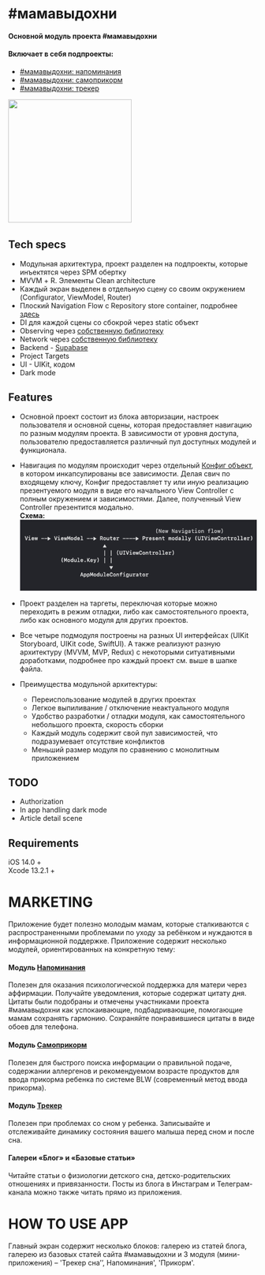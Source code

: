 # #мамавыдохни
#### Основной модуль проекта #мамавыдохни
#### Включает в себя подпроекты:
- [#мамавыдохни: напоминания](https://github.com/4440449/CalmMom)
- [#мамавыдохни: самоприкорм](https://github.com/4440449/Samoprikorm_SP)
- [#мамавыдохни: трекер](https://github.com/4440449/BabyTrackerWW)


<img src="/README_ASSETS/MomExhaleDemo.gif" width="250" height="250"/>
                
## Tech specs
- Модульная архитектура, проект разделен на подпроекты, которые инъектятся через SPM обертку
- MVVМ + R. Элементы Clean architecture
- Каждый экран выделен в отдельную сцену со своим окружением (Configurator, ViewModel, Router)
- Плоский Navigation Flow с Repository store container, подробнее [здесь](https://github.com/4440449/CalmMom/blame/master/README.md#L22-L38)
- DI для каждой сцены со сбокрой через static объект
- Observing через [собственную библиотеку](https://github.com/4440449/MommysEye)
- Network через [собственную библиотеку](https://github.com/4440449/BabyNet)
- Backend - <a href="https://app.supabase.com">Supabase</a>
- Project Targets
- UI - UIKit, кодом
- Dark mode


## Features
* Основной проект состоит из блока авторизации, настроек пользователя и основной сцены, которая предоставляет навигацию по разным модулям проекта. В зависимости от уровня доступа, пользователю предоставляется различный пул доступных модулей и функционала.
         
* Навигация по модулям происходит через отдельный [Конфиг объект](https://github.com/4440449/Mom_Exhale/blob/master/Mom_Exhale/Source/AppConfigurator/AppModuleConfigurator_ME.swift), в котором инкапсулированы все зависимости. Делая свич по входящему ключу, Конфиг предоставляет ту или иную реализацию презентуемого модуля в виде его начального View Controller с полным окружением и зависимостями. Далее, полученный View Controller презентится модально.  
    **Схема:**  
    ![Alt text](README_ASSETS/NavigationFlow.png "Navigation flow")
                         
* Проект разделен на таргеты, переключая которые можно переходить в режим отладки, либо как самостоятельного проекта, либо как основного модуля для других проектов.
         
* Все четыре подмодуля построены на разных UI интерфейсах (UIKit Storyboard, UIKit code, SwiftUI). А также реализуют разную архитектуру (MVVM, MVP, Redux) с некоторыми ситуативными доработками, подробнее про каждый проект см. выше в шапке файла.
        
* Преимущества модульной архитектуры:
    + Переиспользование модулей в других проектах
    + Легкое выпиливание / отключение неактуального модуля
    + Удобство разработки / отладки модуля, как самостоятельного небольшого проекта, скорость сборки
    + Каждый модуль содержит свой пул зависимостей, что подразумевает отсутствие конфликтов
    + Меньший размер модуля по сравнению с монолитным приложением
            

## TODO 
- Authorization
- In app handling dark mode
- Article detail scene


## Requirements
iOS 14.0 +  
Xcode 13.2.1 +



    
# MARKETING 
Приложение будет полезно молодым мамам, которые сталкиваются с распространенными проблемами по уходу за ребёнком и нуждаются в информационной поддержке. Приложение содержит несколько модулей, ориентированных на конкретную тему:

#### Модуль [Напоминания](https://github.com/4440449/CalmMom)
Полезен для оказания психологической поддержка для матери через аффирмации. Получайте уведомления, которые содержат цитату дня. Цитаты были подобраны и отмечены участниками проекта #мамавыдохни как успокаивающие, подбадривающие, помогающие мамам сохранять гармонию. Сохраняйте понравившиеся цитаты в виде обоев для телефона.

#### Модуль [Самоприкорм](https://github.com/4440449/Samoprikorm_SP)
Полезен для быстрого поиска информации о правильной подаче, содержании аллергенов и рекомендуемом возрасте продуктов для ввода прикорма ребенка по системе BLW (современный метод ввода прикорма).

#### Модуль [Трекер](https://github.com/4440449/BabyTrackerWW)
Полезен при проблемах со сном у ребенка. Записывайте и отслеживайте динамику состояния вашего малыша перед сном и после сна. 

#### Галереи «Блог» и «Базовые статьи»
Читайте статьи о физиологии детского сна, детско-родительских отношениях и привязанности. Посты из блога в Инстаграм и Телеграм-канала можно также читать прямо из приложения.




# HOW TO USE APP
Главный экран содержит несколько блоков: галерею из статей блога, галерею из базовых статей сайта #мамавыдохни и 3 модуля (мини-приложения) – 'Трекер сна’’, Напоминания', 'Прикорм'. 


 

